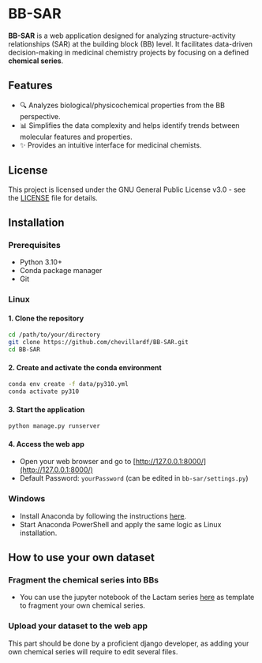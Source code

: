 # BB-SAR

**BB-SAR** is a web application designed for analyzing structure-activity relationships (SAR) at the building block (BB) level. It facilitates data-driven decision-making in medicinal chemistry projects by focusing on a defined **chemical series**.

## Features
- :mag: Analyzes biological/physicochemical properties from the BB perspective.
- :bar_chart: Simplifies the data complexity and helps identify trends between molecular features and properties.
- :sparkles: Provides an intuitive interface for medicinal chemists.

## License
This project is licensed under the GNU General Public License v3.0 - see the [LICENSE](./LICENSE) file for details.

## Installation

### Prerequisites
- Python 3.10+
- Conda package manager
- Git

### Linux

#### 1. Clone the repository
```bash
cd /path/to/your/directory
git clone https://github.com/chevillardf/BB-SAR.git
cd BB-SAR
```

#### 2. Create and activate the conda environment
```bash
conda env create -f data/py310.yml
conda activate py310
```

#### 3. Start the application
```bash
python manage.py runserver
```

#### 4. Access the web app
- Open your web browser and go to [http://127.0.0.1:8000/](http://127.0.0.1:8000/)
- Default Password: `yourPassword` (can be edited in `bb-sar/settings.py`)

### Windows
- Install Anaconda by following the instructions [here](https://docs.anaconda.com/anaconda/install/windows/).
- Start Anaconda PowerShell and apply the same logic as Linux installation.

## How to use your own dataset
### Fragment the chemical series into BBs
- You can use the jupyter notebook of the Lactam series [here](https://github.com/chevillardf/BB-SAR/blob/master/data/format_DORA_Lactam_bbs.ipynb) as template to fragment your own chemical series.
### Upload your dataset to the web app
This part should be done by a proficient django developer, as adding your own chemical series will require to edit several files.
